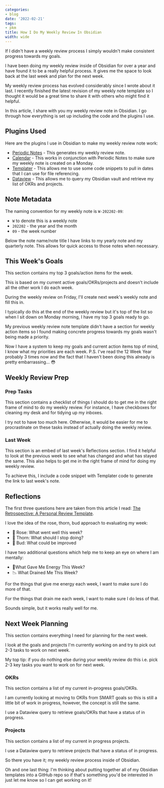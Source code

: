```yaml
---
categories:
- blog
date: '2022-02-21'
tags:
- pkm
title: How I Do My Weekly Review In Obsidian
width: wide
---
```


If I didn't have a weekly review process I simply wouldn't make consistent progress towards my goals.

I have been doing my weekly review inside of Obsidian for over a year and have found it to be a really helpful process. It gives me the space to look back at the last week and plan for the next week. 

My weekly review process has evolved considerably since I wrote about it last. I recently finished the latest revision of my weekly note template so I thought it would be a great time to share it with others who might find it helpful.

In this article, I share with you my weekly review note in Obsidian. I go through how everything is set up including the code and the plugins I use.


## Plugins Used

Here are the plugins I use in Obsidian to make my weekly review note work:

- [Periodic Notes](https://github.com/liamcain/obsidian-periodic-notes) - This generates my weekly review note.
- [Calendar](https://github.com/liamcain/obsidian-calendar-plugin) - This works in conjunction with Periodic Notes to make sure my weekly note is created on a Monday.
- [Templater](https://github.com/SilentVoid13/Templater) - This allows me to use some code snippets to pull in dates that I can use for file referencing.
- [Dataview](https://github.com/blacksmithgu/obsidian-dataview) - This allows me to query my Obsidian vault and retrieve my list of OKRs and projects.


## Note Metadata

The naming convention for my weekly note is `W-202202-09`:
- `W` to denote this is a weekly note
- `202202` - the year and the month
- `09` - the week number 

Below the note name/note title I have links to my yearly note and my quarterly note. This allows for quick access to those notes when necessary.

## This Week's Goals

This section contains my top 3 goals/action items for the week. 

This is based on my current active goals/OKRs/projects and doesn't include all the other work I do each week.

During the weekly review on Friday, I'll create next week's weekly note and fill this in. 

I typically do this at the end of the weekly review but it's top of the list so when I sit down on Monday morning, I have my top 3 goals ready to go.

My previous weekly review note template didn't have a section for weekly action items so I found making concrete progress towards my goals wasn't being made a priority. 

Now I have a system to keep my goals and current action items top of mind, I know what my priorities are each week. P.S. I've read the 12 Week Year probably 3 times now and the fact that I haven't been doing this already is pretty embarrassing... 😳

## Weekly Review Prep

### Prep Tasks

This section contains a checklist of things I should do to get me in the right frame of mind to do my weekly review. For instance, I have checkboxes for cleaning my desk and for tidying up my inboxes.

I try not to have too much here. Otherwise, it would be easier for me to procrastinate on these tasks instead of actually doing the weekly review.

### Last Week

This section is an embed of last week's Reflections section. I find it helpful to look at the previous week to see what has changed and what has stayed the same. This also helps to get me in the right frame of mind for doing my weekly review.

To achieve this, I include a code snippet with Templater code to generate the link to last week's note. 


## Reflections

The first three questions here are taken from this article I read: [The Retrospective: A Personal Review Template](https://alphaprep.medium.com/the-retrospective-a-personal-review-template-c7e9fd9c55e1). 

I love the idea of the rose, thorn, bud approach to evaluating my week:

- 🌹 Rose: What went well this week?
- 🌵 Thorn: What should I stop doing?
- 🌱 Bud: What could be improved

I have two additional questions which help me to keep an eye on where I am mentally:

- 🔋What Gave Me Energy This Week?
- 📉 What Drained Me This Week?

For the things that give me energy each week, I want to make sure I do more of that. 

For the things that drain me each week, I want to make sure I do less of that.

Sounds simple, but it works really well for me.


## Next Week Planning

This section contains everything I need for planning for the next week. 

I look at the goals and projects I'm currently working on and try to pick out 2-3 tasks to work on next week. 

My top tip: if you do nothing else during your weekly review do this i.e. pick 2-3 key tasks you want to work on for next week. 

### OKRs

This section contains a list of my current in-progress goals/OKRs. 

I am currently looking at moving to OKRs from SMART goals so this is still a little bit of work in progress, however, the concept is still the same.

I use a Dataview query to retrieve goals/OKRs that have a status of in progress.


### Projects

This section contains a list of my current in progress projects.

I use a Dataview query to retrieve projects that have a status of in progress.

So there you have it; my weekly review process inside of Obsidian. 

Oh and one last thing: I'm thinking about putting together all of my Obsidian templates into a GitHub repo so if that's something you'd be interested in just let me know so I can get working on it!